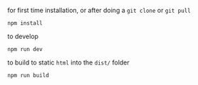 for first time installation, or after doing a `git clone` or `git pull`
```
npm install
```

to develop
```
npm run dev
```

to build to static `html` into the `dist/` folder
```
npm run build
```
